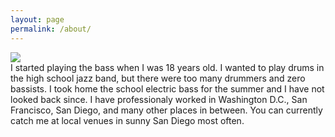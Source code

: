 ```yaml
---
layout: page
permalink: /about/
---
```

<div class="about-ben-img">
  <img src="{{ "/assets/darkbassben.jpg" | relative_url }}" />
</div>

<div class="about-ben-text">
  I started playing the bass when I was 18 years old. I wanted to play drums in the high school jazz band, but there were too many drummers and zero bassists. I took home the school electric bass for the summer and I have not looked back since. I have professionaly worked in Washington D.C., San Francisco, San Diego, and many other places in between. You can currently catch me at local venues in sunny San Diego most often.
</div>